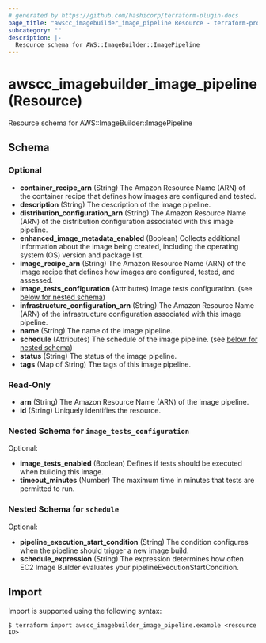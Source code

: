 ```yaml
---
# generated by https://github.com/hashicorp/terraform-plugin-docs
page_title: "awscc_imagebuilder_image_pipeline Resource - terraform-provider-awscc"
subcategory: ""
description: |-
  Resource schema for AWS::ImageBuilder::ImagePipeline
---
```


# awscc_imagebuilder_image_pipeline (Resource)

Resource schema for AWS::ImageBuilder::ImagePipeline



<!-- schema generated by tfplugindocs -->
## Schema

### Optional

- **container_recipe_arn** (String) The Amazon Resource Name (ARN) of the container recipe that defines how images are configured and tested.
- **description** (String) The description of the image pipeline.
- **distribution_configuration_arn** (String) The Amazon Resource Name (ARN) of the distribution configuration associated with this image pipeline.
- **enhanced_image_metadata_enabled** (Boolean) Collects additional information about the image being created, including the operating system (OS) version and package list.
- **image_recipe_arn** (String) The Amazon Resource Name (ARN) of the image recipe that defines how images are configured, tested, and assessed.
- **image_tests_configuration** (Attributes) Image tests configuration. (see [below for nested schema](#nestedatt--image_tests_configuration))
- **infrastructure_configuration_arn** (String) The Amazon Resource Name (ARN) of the infrastructure configuration associated with this image pipeline.
- **name** (String) The name of the image pipeline.
- **schedule** (Attributes) The schedule of the image pipeline. (see [below for nested schema](#nestedatt--schedule))
- **status** (String) The status of the image pipeline.
- **tags** (Map of String) The tags of this image pipeline.

### Read-Only

- **arn** (String) The Amazon Resource Name (ARN) of the image pipeline.
- **id** (String) Uniquely identifies the resource.

<a id="nestedatt--image_tests_configuration"></a>
### Nested Schema for `image_tests_configuration`

Optional:

- **image_tests_enabled** (Boolean) Defines if tests should be executed when building this image.
- **timeout_minutes** (Number) The maximum time in minutes that tests are permitted to run.


<a id="nestedatt--schedule"></a>
### Nested Schema for `schedule`

Optional:

- **pipeline_execution_start_condition** (String) The condition configures when the pipeline should trigger a new image build.
- **schedule_expression** (String) The expression determines how often EC2 Image Builder evaluates your pipelineExecutionStartCondition.

## Import

Import is supported using the following syntax:

```shell
$ terraform import awscc_imagebuilder_image_pipeline.example <resource ID>
```
